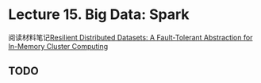 # Lecture 15. Big Data: Spark

阅读材料笔记[Resilient Distributed Datasets: A Fault-Tolerant Abstraction for In-Memory Cluster Computing](Spark.md)

## TODO